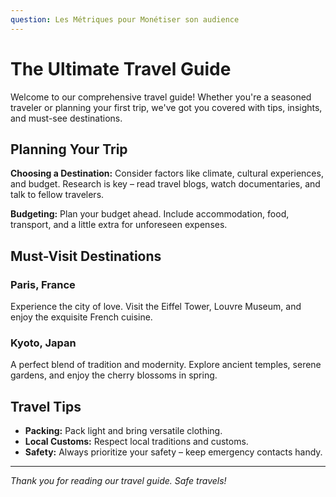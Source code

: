 ```yaml
---
question: Les Métriques pour Monétiser son audience
---
```


# The Ultimate Travel Guide

Welcome to our comprehensive travel guide! Whether you're a seasoned traveler or planning your first trip, we've got you covered with tips, insights, and must-see destinations.

## Planning Your Trip

**Choosing a Destination:**
Consider factors like climate, cultural experiences, and budget. Research is key – read travel blogs, watch documentaries, and talk to fellow travelers.

**Budgeting:**
Plan your budget ahead. Include accommodation, food, transport, and a little extra for unforeseen expenses.

## Must-Visit Destinations

### Paris, France

Experience the city of love. Visit the Eiffel Tower, Louvre Museum, and enjoy the exquisite French cuisine.

### Kyoto, Japan

A perfect blend of tradition and modernity. Explore ancient temples, serene gardens, and enjoy the cherry blossoms in spring.

## Travel Tips

- **Packing:** Pack light and bring versatile clothing.
- **Local Customs:** Respect local traditions and customs.
- **Safety:** Always prioritize your safety – keep emergency contacts handy.

---

_Thank you for reading our travel guide. Safe travels!_
